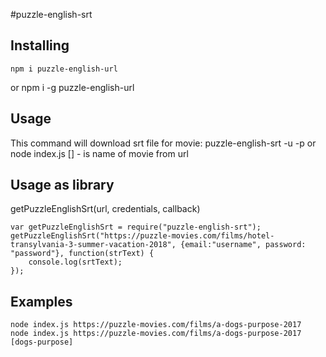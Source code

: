 #puzzle-english-srt

Installing
----------
    npm i puzzle-english-url
or
    npm i -g puzzle-english-url

Usage
-----
This command will download srt file for movie:
    puzzle-english-srt <url> -u <username> -p <password>
or
    node index.js <puzzle-english-url> [<srt-filename>]
<srt-filename> - is name of movie from url

Usage as library
----------------
getPuzzleEnglishSrt(url, credentials, callback)
```
var getPuzzleEnglishSrt = require("puzzle-english-srt");
getPuzzleEnglishSrt("https://puzzle-movies.com/films/hotel-transylvania-3-summer-vacation-2018", {email:"username", password: "password"}, function(strText) {
    console.log(srtText);
});
```
Examples
--------
    node index.js https://puzzle-movies.com/films/a-dogs-purpose-2017
    node index.js https://puzzle-movies.com/films/a-dogs-purpose-2017 [dogs-purpose]